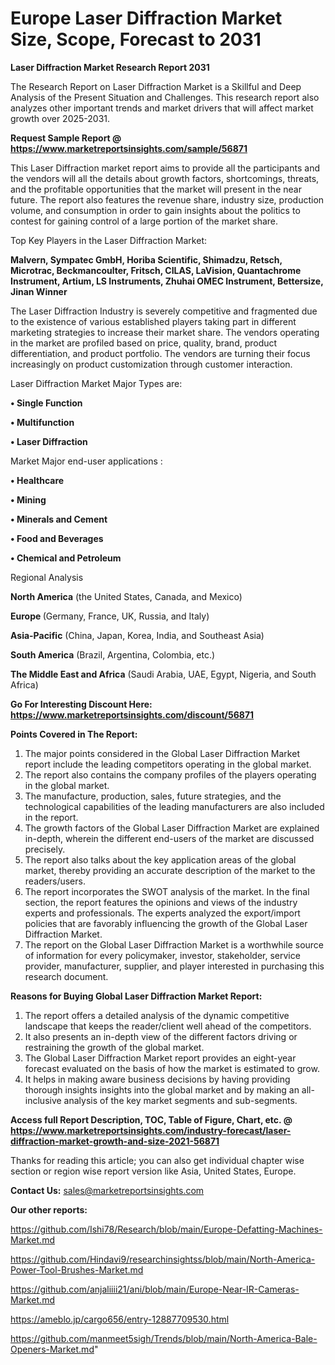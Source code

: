 # Europe Laser Diffraction Market Size, Scope, Forecast to 2031

<strong>Laser Diffraction Market Research Report 2031</strong>

The Research Report on Laser Diffraction Market is a Skillful and Deep Analysis of the Present Situation and Challenges. This research report also analyzes other important trends and market drivers that will affect market growth over 2025-2031.

<strong>Request Sample Report @ <a href=https://www.marketreportsinsights.com/sample/56871>https://www.marketreportsinsights.com/sample/56871</a></strong>

This Laser Diffraction market report aims to provide all the participants and the vendors will all the details about growth factors, shortcomings, threats, and the profitable opportunities that the market will present in the near future. The report also features the revenue share, industry size, production volume, and consumption in order to gain insights about the politics to contest for gaining control of a large portion of the market share.

Top Key Players in the Laser Diffraction Market:

<strong>Malvern, Sympatec GmbH, Horiba Scientific, Shimadzu, Retsch, Microtrac, Beckmancoulter, Fritsch, CILAS, LaVision, Quantachrome Instrument, Artium, LS Instruments, Zhuhai OMEC Instrument, Bettersize, Jinan Winner</strong>

The Laser Diffraction Industry is severely competitive and fragmented due to the existence of various established players taking part in different marketing strategies to increase their market share. The vendors operating in the market are profiled based on price, quality, brand, product differentiation, and product portfolio. The vendors are turning their focus increasingly on product customization through customer interaction.

Laser Diffraction Market Major Types are:

<strong>• Single Function

• Multifunction

• Laser Diffraction</strong>

Market Major end-user applications :

<strong>• Healthcare

• Mining

• Minerals and Cement

• Food and Beverages

• Chemical and Petroleum</strong>

Regional Analysis

</u><strong><b>North America</b></strong> (the United States, Canada, and Mexico)

<strong><b>Europe </b></strong>(Germany, France, UK, Russia, and Italy)

<strong><b>Asia-Pacific</b></strong> (China, Japan, Korea, India, and Southeast Asia)

<strong><b>South America</b></strong> (Brazil, Argentina, Colombia, etc.)

<strong><b>The Middle East and Africa</b></strong> (Saudi Arabia, UAE, Egypt, Nigeria, and South Africa)

<strong>Go For Interesting Discount Here: <a href=https://www.marketreportsinsights.com/discount/56871>https://www.marketreportsinsights.com/discount/56871</a></strong>

<strong>Points Covered in The Report:</strong>
<ol>
  <li>The major points considered in the Global Laser Diffraction Market report include the leading competitors operating in the global market.</li>
  <li>The report also contains the company profiles of the players operating in the global market.</li>
  <li>The manufacture, production, sales, future strategies, and the technological capabilities of the leading manufacturers are also included in the report.</li>
  <li>The growth factors of the Global Laser Diffraction Market are explained in-depth, wherein the different end-users of the market are discussed precisely.</li>
  <li>The report also talks about the key application areas of the global market, thereby providing an accurate description of the market to the readers/users.</li>
  <li>The report incorporates the SWOT analysis of the market. In the final section, the report features the opinions and views of the industry experts and professionals. The experts analyzed the export/import policies that are favorably influencing the growth of the Global Laser Diffraction Market.</li>
  <li>The report on the Global Laser Diffraction Market is a worthwhile source of information for every policymaker, investor, stakeholder, service provider, manufacturer, supplier, and player interested in purchasing this research document.</li>
</ol>
<strong>Reasons for Buying Global Laser Diffraction Market Report:</strong>

<ol>
  <li>The report offers a detailed analysis of the dynamic competitive landscape that keeps the reader/client well ahead of the competitors.</li>
  <li>It also presents an in-depth view of the different factors driving or restraining the growth of the global market.</li>
  <li>The Global Laser Diffraction Market report provides an eight-year forecast evaluated on the basis of how the market is estimated to grow.</li>
  <li>It helps in making aware business decisions by having providing thorough insights insights into the global market and by making an all-inclusive analysis of the key market segments and sub-segments.</li>
</ol>
<strong>Access full Report Description, TOC, Table of Figure, Chart, etc. @ <a href=https://www.marketreportsinsights.com/industry-forecast/laser-diffraction-market-growth-and-size-2021-56871>https://www.marketreportsinsights.com/industry-forecast/laser-diffraction-market-growth-and-size-2021-56871</a></strong>


Thanks for reading this article; you can also get individual chapter wise section or region wise report version like Asia, United States, Europe.

<strong>Contact Us:</strong>
sales@marketreportsinsights.com

<strong>Our other reports:</strong>

<a href=https://github.com/Ishi78/Research/blob/main/Europe-Defatting-Machines-Market.md>https://github.com/Ishi78/Research/blob/main/Europe-Defatting-Machines-Market.md</a>

<a href=https://github.com/Hindavi9/researchinsightss/blob/main/North-America-Power-Tool-Brushes-Market.md>https://github.com/Hindavi9/researchinsightss/blob/main/North-America-Power-Tool-Brushes-Market.md</a>

<a href=https://github.com/anjaliiii21/ani/blob/main/Europe-Near-IR-Cameras-Market.md>https://github.com/anjaliiii21/ani/blob/main/Europe-Near-IR-Cameras-Market.md</a>

<a href=https://ameblo.jp/cargo656/entry-12887709530.html>https://ameblo.jp/cargo656/entry-12887709530.html</a>

<a href=https://github.com/manmeet5sigh/Trends/blob/main/North-America-Bale-Openers-Market.md>https://github.com/manmeet5sigh/Trends/blob/main/North-America-Bale-Openers-Market.md</a>"

